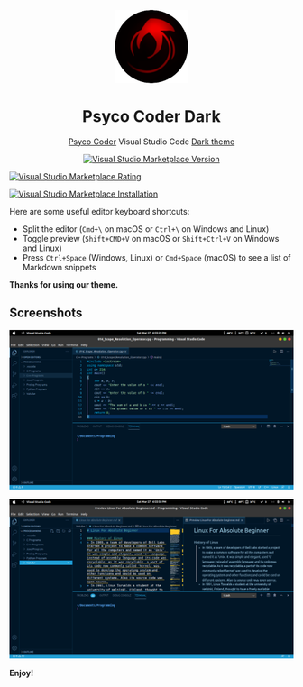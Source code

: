 <p align="center">
<img src="https://github.com/DhananjayPorwal/psycho-coder-dark/blob/main/images/psyco-coder-dark-icon.png?raw=true" height="130" width="130"/>
</p>

<h1 align="center">Psyco Coder Dark</h1>

<p align="center"><a href="https://github.com/DhananjayPorwal/psycho-coder-dark">Psyco Coder</a> Visual Studio Code <a href="https://marketplace.visualstudio.com/items?itemName=ThePsychoCoder.psyco-coder-dark">Dark theme</a></p>

<p align="center">
<a href="https://marketplace.visualstudio.com/items?itemName=ThePsychoCoder.psyco-coder-dark" target="__blank"><img src="https://img.shields.io/visual-studio-marketplace/v/ThePsychoCoder.psyco-coder-dark.svg?color=c19999&amp;label=Marketplace&logo=visual-studio-code" alt="Visual Studio Marketplace Version" /></a>

<a href="https://marketplace.visualstudio.com/items?itemName=ThePsychoCoder.psyco-coder-dark" target="__blank"><img src="https://img.shields.io/visual-studio-marketplace/r/ThePsychoCoder.psyco-coder-dark.svg?color=c19999&amp;label=Marketplace&logo=visual-studio-code" alt="Visual Studio Marketplace Rating" /></a>

<a href="https://marketplace.visualstudio.com/items?itemName=ThePsychoCoder.psyco-coder-dark" target="__blank"><img src="https://img.shields.io/visual-studio-marketplace/i/ThePsychoCoder.psyco-coder-dark.svg?color=c19999&amp;label=Marketplace&logo=visual-studio-code" alt="Visual Studio Marketplace Installation" /></a>


</p>



Here are some useful editor keyboard shortcuts:

* Split the editor (`Cmd+\` on macOS or `Ctrl+\` on Windows and Linux)
* Toggle preview (`Shift+CMD+V` on macOS or `Shift+Ctrl+V` on Windows and Linux)
* Press `Ctrl+Space` (Windows, Linux) or `Cmd+Space` (macOS) to see a list of Markdown snippets

**Thanks for using our theme.**


## Screenshots

![Sample_image1](https://raw.githubusercontent.com/DhananjayPorwal/psycho-coder-dark/main/images/Sample_image1.png)
<br>

![Sample_image2](https://raw.githubusercontent.com/DhananjayPorwal/psycho-coder-dark/main/images/Sample_image2.png)

**Enjoy!**
